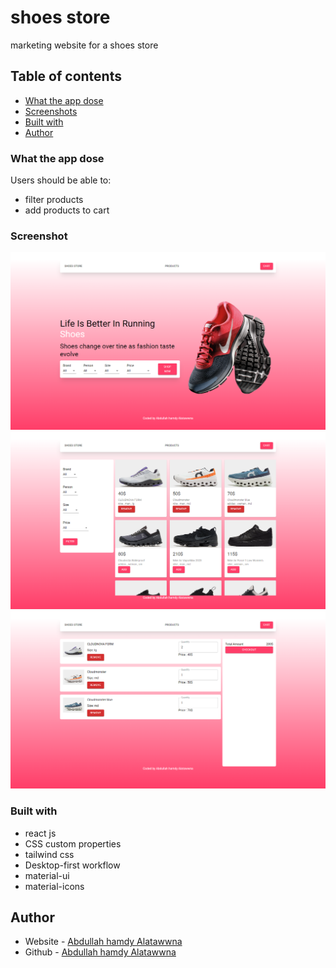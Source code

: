 # shoes store

marketing website for a shoes store

## Table of contents

- [What the app dose](#What-the-app-dose)
- [Screenshots](#screenshots)
- [Built with](#built-with)
- [Author](#author)

### What the app dose

Users should be able to:

- filter products
- add products to cart

### Screenshot

![](./screenshot.png)
![](./screenshot2.png)
![](./screenshot3.png)





### Built with

- react js
- CSS custom properties
- tailwind css
- Desktop-first workflow
- material-ui
- material-icons

## Author

- Website - [Abdullah hamdy Alatawwna](http://chicodiv.com/)
- Github - [Abdullah hamdy Alatawwna](https://github.com/DivChico)
